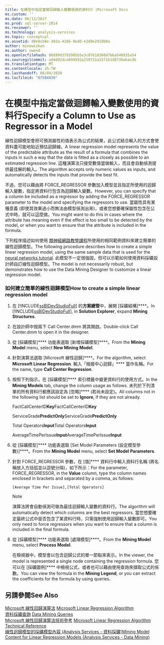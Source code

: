 ```yaml
---
title: 在模型中指定當做回歸輸入變數使用的資料行 |Microsoft Docs
ms.custom: ''
ms.date: 06/13/2017
ms.prod: sql-server-2014
ms.reviewer: ''
ms.technology: analysis-services
ms.topic: conceptual
ms.assetid: d8e0cb8e-302a-4166-9ed0-e2d9e2919b0a
author: minewiskan
ms.author: owend
ms.openlocfilehash: 86899d3793985b5e3c07618360d7b6a540935a54
ms.sourcegitcommit: ad4d92dce894592a259721a1571b1d8736abacdb
ms.translationtype: MT
ms.contentlocale: zh-TW
ms.lasthandoff: 08/04/2020
ms.locfileid: "87584830"
---
```

# <a name="specify-a-column-to-use-as-regressor-in-a-model"></a><span data-ttu-id="ddb42-102">在模型中指定當做迴歸輸入變數使用的資料行</span><span class="sxs-lookup"><span data-stu-id="ddb42-102">Specify a Column to Use as Regressor in a Model</span></span>
  <span data-ttu-id="ddb42-103">線性迴歸模型會把可預測屬性的值表示為公式的結果，此公式結合輸入的方式會使資料盡可能地貼近預估迴歸線。</span><span class="sxs-lookup"><span data-stu-id="ddb42-103">A linear regression model represents the value of the predictable attribute as the result of a formula that combines the inputs in such a way that the data is fitted as a closely as possible to an estimated regression line.</span></span> <span data-ttu-id="ddb42-104">這種演算法只接受數值當做輸入，而且會自動偵測提供最佳解的輸入。</span><span class="sxs-lookup"><span data-stu-id="ddb42-104">The algorithm accepts only numeric values as inputs, and automatically detects the inputs that provide the best fit.</span></span>  
  
 <span data-ttu-id="ddb42-105">不過，您可以藉由將 FORCE_REGRESSOR 參數加入模型並且指定所使用的迴歸輸入變數，指定將資料行包含為迴歸輸入變數。</span><span class="sxs-lookup"><span data-stu-id="ddb42-105">However, you can specify that a column be included as a regressor by adding the FORCE_REGRESSOR parameter to the model and specifying the regressors to use.</span></span> <span data-ttu-id="ddb42-106">當屬性具有某種意義 (即使其效果過小而無法由模型偵測出來)，或者您想要確保屬性包含在公式中時，就可以這麼做。</span><span class="sxs-lookup"><span data-stu-id="ddb42-106">You might want to do this in cases where the attribute has meaning even if the effect is too small to be detected by the model, or when you want to ensure that the attribute is included in the formula.</span></span>  
  
 <span data-ttu-id="ddb42-107">下列程序描述如何使用 [類神經網路教學課程](../../tutorials/lesson-5-build-models-intermediate-data-mining-tutorial.md)所使用的相同範例資料來建立簡單的線性迴歸模型。</span><span class="sxs-lookup"><span data-stu-id="ddb42-107">The following procedure describes how to create a simple linear regression model, using the same sample data that is used for the [neural networks tutorial](../../tutorials/lesson-5-build-models-intermediate-data-mining-tutorial.md).</span></span> <span data-ttu-id="ddb42-108">此模型不一定很強固，但可以示範如何使用資料採礦設計師自訂線性迴歸模型。</span><span class="sxs-lookup"><span data-stu-id="ddb42-108">The model is not necessarily robust, but demonstrates how to use the Data Mining Designer to customize a linear regression model.</span></span>  
  
### <a name="how-to-create-a-simple-linear-regression-model"></a><span data-ttu-id="ddb42-109">如何建立簡單的線性迴歸模型</span><span class="sxs-lookup"><span data-stu-id="ddb42-109">How to create a simple linear regression model</span></span>  
  
1.  <span data-ttu-id="ddb42-110">在 [!INCLUDE[ssBIDevStudioFull](../../includes/ssbidevstudiofull-md.md)] 的**方案總管**中，展開 [採礦結構]\*\*\*\*。</span><span class="sxs-lookup"><span data-stu-id="ddb42-110">In [!INCLUDE[ssBIDevStudioFull](../../includes/ssbidevstudiofull-md.md)], in **Solution Explorer**, expand **Mining Structures**.</span></span>  
  
2.  <span data-ttu-id="ddb42-111">在設計師中按兩下 Call Center.dmm 將其開啟。</span><span class="sxs-lookup"><span data-stu-id="ddb42-111">Double-click Call Center.dmm to open it in the designer.</span></span>  
  
3.  <span data-ttu-id="ddb42-112">從 [採礦模型]\*\*\*\* 功能表選取 [新增採礦模型]\*\*\*\*。</span><span class="sxs-lookup"><span data-stu-id="ddb42-112">From the **Mining Model** menu, select **New Mining Model**.</span></span>  
  
4.  <span data-ttu-id="ddb42-113">針對演算法選取 [Microsoft 線性迴歸]\*\*\*\*。</span><span class="sxs-lookup"><span data-stu-id="ddb42-113">For the algorithm, select **Microsoft Linear Regression**.</span></span> <span data-ttu-id="ddb42-114">輸入「撥接中心迴歸」\*\*\*\* 當作名稱。</span><span class="sxs-lookup"><span data-stu-id="ddb42-114">For the name, type **Call Center Regression**.</span></span>  
  
5.  <span data-ttu-id="ddb42-115">按照下列指示，在 [採礦模型]\*\*\*\* 索引標籤中變更資料行的使用方式。</span><span class="sxs-lookup"><span data-stu-id="ddb42-115">In the **Mining Models** tab, change the column usage as follows.</span></span> <span data-ttu-id="ddb42-116">未列於下列清單的所有資料行都應該設定為 [忽略]\*\*\*\* (若尚未設定)。</span><span class="sxs-lookup"><span data-stu-id="ddb42-116">All columns not in the following list should be set to **Ignore**, if they are not already.</span></span>  
  
     <span data-ttu-id="ddb42-117">FactCallCenterID**Key**</span><span class="sxs-lookup"><span data-stu-id="ddb42-117">FactCallCenterID**Key**</span></span>  
  
     <span data-ttu-id="ddb42-118">ServiceGrade**PredictOnly**</span><span class="sxs-lookup"><span data-stu-id="ddb42-118">ServiceGrade**PredictOnly**</span></span>  
  
     <span data-ttu-id="ddb42-119">Total Operators**Input**</span><span class="sxs-lookup"><span data-stu-id="ddb42-119">Total Operators**Input**</span></span>  
  
     <span data-ttu-id="ddb42-120">AverageTimePerIssue**Input**</span><span class="sxs-lookup"><span data-stu-id="ddb42-120">AverageTimePerIssue**Input**</span></span>  
  
6.  <span data-ttu-id="ddb42-121">從 [採礦模型]\*\*\*\* 功能表選取 [Set Model Parameters (設定模型參數)]\*\*\*\*。</span><span class="sxs-lookup"><span data-stu-id="ddb42-121">From the **Mining Model** menu, select **Set Model Parameters**.</span></span>  
  
7.  <span data-ttu-id="ddb42-122">針對 FORCE_REGRESSOR 參數，在 [值]\*\*\*\* 資料行中輸入資料行名稱 (將名稱放入方括弧並以逗號分隔)，如下所示：</span><span class="sxs-lookup"><span data-stu-id="ddb42-122">For the parameter, FORCE_REGRESSOR, in the **Value** column, type the column names enclosed in brackets and separated by a comma, as follows:</span></span>  
  
    ```  
    [Average Time Per Issue],[Total Operators]  
    ```  
  
    > [!NOTE]  
    >  <span data-ttu-id="ddb42-123">演算法將會自動偵測可做為最佳迴歸輸入變數的資料行。</span><span class="sxs-lookup"><span data-stu-id="ddb42-123">The algorithm will automatically detect which columns are the best regressors.</span></span> <span data-ttu-id="ddb42-124">當您想要確定最終公式中是否包含了某資料行時，只需強制使用迴歸輸入變數即可。</span><span class="sxs-lookup"><span data-stu-id="ddb42-124">You only need to force regressors when you want to ensure that a column is included in the final formula.</span></span>  
  
8.  <span data-ttu-id="ddb42-125">從 [採礦模型]\*\*\*\* 功能表選取 [處理模型]\*\*\*\*。</span><span class="sxs-lookup"><span data-stu-id="ddb42-125">From the **Mining Model** menu, select **Process Model**.</span></span>  
  
     <span data-ttu-id="ddb42-126">在檢視器中，模型會以包含迴歸公式的單一節點來表示。</span><span class="sxs-lookup"><span data-stu-id="ddb42-126">In the viewer, the model is represented a single node containing the regression formula.</span></span> <span data-ttu-id="ddb42-127">您可以在 [採礦圖例]\*\*\*\* 中檢視公式，或者也可以藉由使用查詢來擷取公式的係數。</span><span class="sxs-lookup"><span data-stu-id="ddb42-127">You can view the formula in the **Mining Legend**, or you can extract the coefficients for the formula by using queries.</span></span>  
  
## <a name="see-also"></a><span data-ttu-id="ddb42-128">另請參閱</span><span class="sxs-lookup"><span data-stu-id="ddb42-128">See Also</span></span>  
 <span data-ttu-id="ddb42-129">[Microsoft 線性回歸演算法](microsoft-linear-regression-algorithm.md) </span><span class="sxs-lookup"><span data-stu-id="ddb42-129">[Microsoft Linear Regression Algorithm](microsoft-linear-regression-algorithm.md) </span></span>  
 <span data-ttu-id="ddb42-130">[資料採礦查詢](data-mining-queries.md) </span><span class="sxs-lookup"><span data-stu-id="ddb42-130">[Data Mining Queries](data-mining-queries.md) </span></span>  
 <span data-ttu-id="ddb42-131">[Microsoft 線性回歸演算法技術參考](microsoft-linear-regression-algorithm-technical-reference.md) </span><span class="sxs-lookup"><span data-stu-id="ddb42-131">[Microsoft Linear Regression Algorithm Technical Reference](microsoft-linear-regression-algorithm-technical-reference.md) </span></span>  
 [<span data-ttu-id="ddb42-132">線性迴歸模型的採礦模型內容 &#40;Analysis Services - 資料採礦&#41;</span><span class="sxs-lookup"><span data-stu-id="ddb42-132">Mining Model Content for Linear Regression Models &#40;Analysis Services - Data Mining&#41;</span></span>](mining-model-content-for-linear-regression-models-analysis-services-data-mining.md)  
  
  
